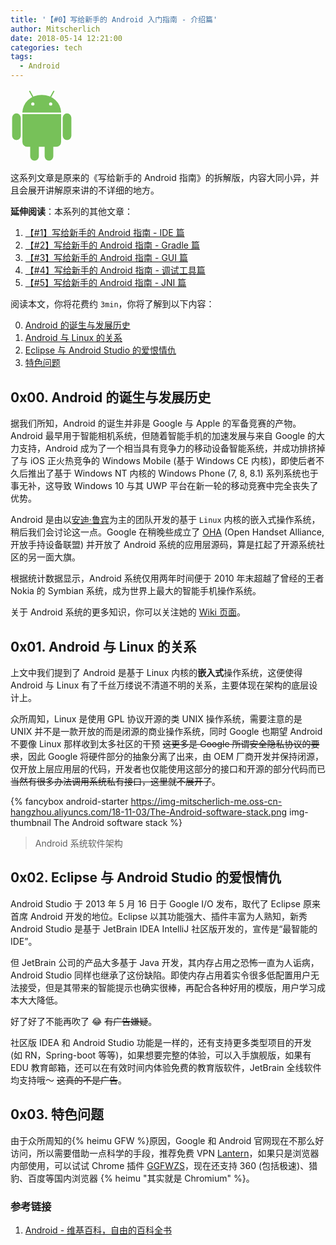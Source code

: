 ```yaml
---
title: '【#0】写给新手的 Android 入门指南 - 介绍篇'
author: Mitscherlich
date: 2018-05-14 12:21:00
categories: tech
tags:
  - Android
---
```


<img class="mb-4" src="data:image/svg+xml,%3C?xml version='1.0' encoding='UTF-8' standalone='no'?%3E %3Csvg xmlns='http://www.w3.org/2000/svg' xmlns:xlink='http://www.w3.org/1999/xlink' viewBox='-147 -70 294 345'%3E %3Cg fill='%2377C159'%3E %3Cuse stroke-width='14.4' xlink:href='%23b' stroke='%23FFF'/%3E %3Cuse xlink:href='%23a' transform='scale(-1,1)'/%3E %3Cg id='a' stroke='%23FFF' stroke-width='7.2'%3E %3Crect rx='6.5' transform='rotate(29)' height='86' width='13' y='-86' x='14'/%3E %3Crect id='c' rx='24' height='133' width='48' y='41' x='-143'/%3E %3Cuse y='97' x='85' xlink:href='%23c'/%3E %3C/g%3E %3Cg id='b'%3E %3Cellipse cy='41' rx='91' ry='84'/%3E %3Crect rx='22' height='182' width='182' y='20' x='-91'/%3E %3C/g%3E %3C/g%3E %3Cg stroke='%23FFF' stroke-width='7.2' fill='%23FFF'%3E %3Cpath d='m-95 44.5h190'/%3E%3Ccircle cx='-42' r='4'/%3E%3Ccircle cx='42' r='4'/%3E %3C/g%3E %3C/svg%3E" width="100">

这系列文章是原来的《写给新手的 Android 指南》的拆解版，内容大同小异，并且会展开讲解原来讲的不详细的地方。

**延伸阅读**：本系列的其他文章：

1. [【#1】写给新手的 Android 指南 - IDE 篇](/tech/2018/android-starter-1/)
2. [【#2】写给新手的 Android 指南 - Gradle 篇](/tech/2018/android-starter-2/)
3. [【#3】写给新手的 Android 指南 - GUI 篇](/tech/2018/android-starter-3/)
4. [【#4】写给新手的 Android 指南 - 调试工具篇](/tech/2018/android-starter-4/)
5. [【#5】写给新手的 Android 指南 - JNI 篇](/tech/2018/android-starter-5/)

阅读本文，你将花费约 `3min`，你将了解到以下内容：

0. [Android 的诞生与发展历史](#0x00-Android-的诞生与发展历史)
1. [Android 与 Linux 的关系](#0x01-Android-与-Linux-的关系)
2. [Eclipse 与 Android Studio 的爱恨情仇](#0x02-Eclipse-与-Android-Studio-的爱恨情仇)
3. [特色问题](#0x03-特色问题)

<!-- more -->

## 0x00. Android 的诞生与发展历史

据我们所知，Android 的诞生并非是 Google 与 Apple 的军备竞赛的产物。Android 最早用于智能相机系统，但随着智能手机的加速发展与来自 Google 的大力支持，Android 成为了一个相当具有竞争力的移动设备智能系统，并成功排挤掉了与 iOS 正火热竞争的 Windows Mobile (基于 Windows CE 内核)，即使后者不久后推出了基于 Windows NT 内核的 Windows Phone (7, 8, 8.1) 系列系统也于事无补，这导致 Windows 10 与其 UWP 平台在新一轮的移动竞赛中完全丧失了优势。

Android 是由以[安迪·鲁宾](https://zh.wikipedia.org/wiki/%E5%AE%89%E8%BF%AA%C2%B7%E9%B2%81%E5%AE%BE)为主的团队开发的基于 `Linux` 内核的嵌入式操作系统，稍后我们会讨论这一点。Google 在稍晚些成立了 [OHA](https://zh.wikipedia.org/wiki/%E9%96%8B%E6%94%BE%E6%89%8B%E6%A9%9F%E8%81%AF%E7%9B%9F) (Open Handset Alliance, 开放手持设备联盟) 并开放了 Android 系统的应用层源码，算是扛起了开源系统社区的另一面大旗。

根据统计数据显示，Android 系统仅用两年时间便于 2010 年末超越了曾经的王者 Nokia 的 Symbian 系统，成为世界上最大的智能手机操作系统。

关于 Android 系统的更多知识，你可以关注她的 [Wiki 页面](https://zh.wikipedia.org/wiki/Android)。

## 0x01. Android 与 Linux 的关系

上文中我们提到了 Android 是基于 Linux 内核的**嵌入式**操作系统，这便使得 Android 与 Linux 有了千丝万缕说不清道不明的关系，主要体现在架构的底层设计上。

众所周知，Linux 是使用 GPL 协议开源的类 UNIX 操作系统，需要注意的是 UNIX 并不是一款开放的而是闭源的商业操作系统，同时 Google 也期望 Android 不要像 Linux 那样收到太多社区的干预 ~~这更多是 Google 所谓安全隐私协议的要求~~，因此 Google 将硬件部分的抽象分离了出来，由 OEM 厂商开发并保持闭源，仅开放上层应用层的代码，开发者也仅能使用这部分的接口和开源的部分代码而已 ~~当然有很多办法调用系统私有接口，这里就不展开了~~。

{% fancybox android-starter https://img-mitscherlich-me.oss-cn-hangzhou.aliyuncs.com/18-11-03/The-Android-software-stack.png img-thumbnail The Android software stack %}

> Android 系统软件架构

## 0x02. Eclipse 与 Android Studio 的爱恨情仇

Android Studio 于 2013 年 5 月 16 日于 Google I/O 发布，取代了 Eclipse 原来首席 Android 开发的地位。Eclipse 以其功能强大、插件丰富为人熟知，新秀 Android Studio 是基于 JetBrain IDEA IntelliJ 社区版开发的，宣传是“最智能的 IDE”。

但 JetBrain 公司的产品大多基于 Java 开发，其内存占用之恐怖一直为人诟病，Android Studio 同样也继承了这份缺陷。即使内存占用着实令很多低配置用户无法接受，但是其带来的智能提示也确实很棒，再配合各种好用的模版，用户学习成本大大降低。

好了好了不能再吹了 😂 ~~有广告嫌疑~~。

社区版 IDEA 和 Android Studio 功能是一样的，还有支持更多类型项目的开发 (如 RN，Spring-boot 等等)，如果想要完整的体验，可以入手旗舰版，如果有 EDU 教育邮箱，还可以在有效时间内体验免费的教育版软件，JetBrain 全线软件均支持哦～ ~~这真的不是广告~~。

## 0x03. 特色问题

由于众所周知的{% heimu GFW %}原因，Google 和 Android 官网现在不那么好访问，所以需要借助一点科学的手段，推荐免费 VPN [Lantern](https://github.com/getlantern/forum/issues/833)，如果只是浏览器内部使用，可以试试 Chrome 插件 [GGFWZS](https://ggfwzs.com)，现在还支持 360 (包括极速)、猎豹、百度等国内浏览器 {% heimu "其实就是 Chromium" %}。

### 参考链接

1. [Android - 维基百科，自由的百科全书](https://zh.wikipedia.org/wiki/Android)
